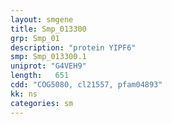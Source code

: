 ```yaml
---
layout: smgene
title: Smp_013300
grp: Smp_01
description: "protein YIPF6"
smp: Smp_013300.1
uniprot: "G4VEH9"
length:   651
cdd: "COG5080, cl21557, pfam04893"
kk: ns
categories: sm
---
```

